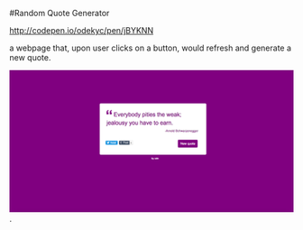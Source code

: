 #Random Quote Generator

http://codepen.io/odekyc/pen/jBYKNN

a webpage that, upon user clicks on a button, would refresh and generate a new quote.

![Quote Generator](https://github.com/odekyc/Front_End/blob/master/Random_Quote_Machine/quotes.png).
